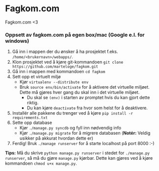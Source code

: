 # Fagkom.com

Fagkom.com &lt;3

### Oppsett av fagkom.com på egen box/mac (Google e.l. for windows)

1. Gå inn i mappen der du ønsker å ha prosjektet f.eks. `/home/<brukernavn>/webapps/`.
2. Klon prosjektet ved å kjøre git-kommandoen `git clone https://github.com/marteloge/fagkom.git`
3. Gå inn i mappen med kommandoen `cd fagkom`
4. Sett opp et virtuelt miljø
    * Kjør `virtualenv --distribute env`
    * Bruk `source env/bin/activate` for å aktivere det virtuelle miljøet. Dette må gjøres hver gang du skal inn i det virtuelle miljøet.
        * Du skal se `(env)` i starten av promptet hvis du kan gjort dette riktig.
        * Du kan kjøre `deactivate` fra hvor som helst for å deaktivere.
5. Installér alle pakkene du trenger ved å kjøre `pip install -r requirements.txt`
6. Sette opp database
    * Kjør `./manage.py syncdb` og fyll inn nødvendig info
    * Kjør `./manage.py migrate` for å migrere databasen (__Notér:__ Veldig usikker på akkurat hvordan dette er)
6. Ferdig! Bruk `./manage runserver` for å starte localhost på port 8000 :-)

__Tips:__ Må du skrive `python manage.py runserver` i stedet for `./manage.py runserver`, så må du gjøre `manage.py` kjørbar. Dette kan gjøres ved å kjøre kommandoen `chmod u+x manage.py`.
